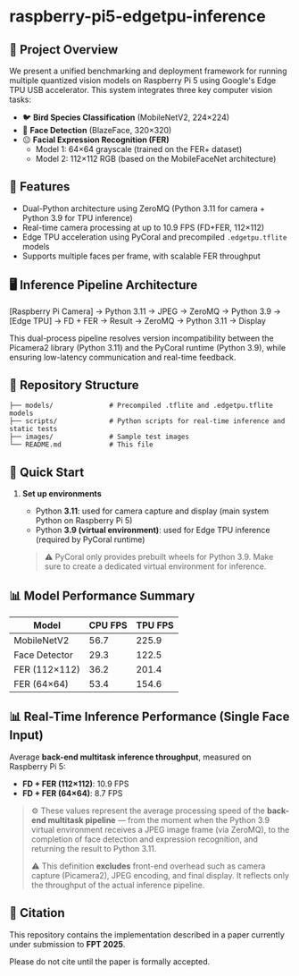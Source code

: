 # raspberry-pi5-edgetpu-inference

## 🧠 Project Overview

We present a unified benchmarking and deployment framework for running multiple quantized vision models on Raspberry Pi 5 using Google's Edge TPU USB accelerator. This system integrates three key computer vision tasks:

- 🐦 **Bird Species Classification** (MobileNetV2, 224×224)
- 🙂 **Face Detection** (BlazeFace, 320×320)
- 😐 **Facial Expression Recognition (FER)**  
  - Model 1: 64×64 grayscale (trained on the FER+ dataset)  
  - Model 2: 112×112 RGB (based on the MobileFaceNet architecture)


## 🔧 Features

- Dual-Python architecture using ZeroMQ (Python 3.11 for camera + Python 3.9 for TPU inference)
- Real-time camera processing at up to 10.9 FPS (FD+FER, 112×112)
- Edge TPU acceleration using PyCoral and precompiled `.edgetpu.tflite` models
- Supports multiple faces per frame, with scalable FER throughput

## 🖥️ Inference Pipeline Architecture

[Raspberry Pi Camera] → Python 3.11 → JPEG → ZeroMQ → Python 3.9 → [Edge TPU] → FD + FER → Result → ZeroMQ → Python 3.11 → Display

This dual-process pipeline resolves version incompatibility between the Picamera2 library (Python 3.11) and the PyCoral runtime (Python 3.9), while ensuring low-latency communication and real-time feedback.

## 📂 Repository Structure

```
├── models/              # Precompiled .tflite and .edgetpu.tflite models  
├── scripts/             # Python scripts for real-time inference and static tests  
├── images/              # Sample test images  
└── README.md            # This file
```
## 🚀 Quick Start
1. **Set up environments**

   - Python **3.11**: used for camera capture and display (main system Python on Raspberry Pi 5)
   - Python **3.9 (virtual environment)**: used for Edge TPU inference (required by PyCoral runtime)

   > ⚠️ PyCoral only provides prebuilt wheels for Python 3.9. Make sure to create a dedicated virtual environment for inference.

## 📊 Model Performance Summary

| Model         | CPU FPS | TPU FPS |
| ------------- | ------- | ------- |
| MobileNetV2   | 56.7    | 225.9   |
| Face Detector | 29.3    | 122.5   |
| FER (112×112) | 36.2    | 201.4   |
| FER (64×64)   | 53.4    | 154.6   |

## 📊 Real-Time Inference Performance (Single Face Input)

Average **back-end multitask inference throughput**, measured on Raspberry Pi 5:

- **FD + FER (112×112)**: 10.9 FPS  
- **FD + FER (64×64)**: 8.7 FPS  

> ⚙️ These values represent the average processing speed of the **back-end multitask pipeline** — from the moment when the Python 3.9 virtual environment receives a JPEG image frame (via ZeroMQ), to the completion of face detection and expression recognition, and returning the result to Python 3.11.  
> 
> ⚠️ This definition **excludes** front-end overhead such as camera capture (Picamera2), JPEG encoding, and final display. It reflects only the throughput of the actual inference pipeline.

## 📄 Citation

This repository contains the implementation described in a paper currently under submission to **FPT 2025**.

Please do not cite until the paper is formally accepted.
